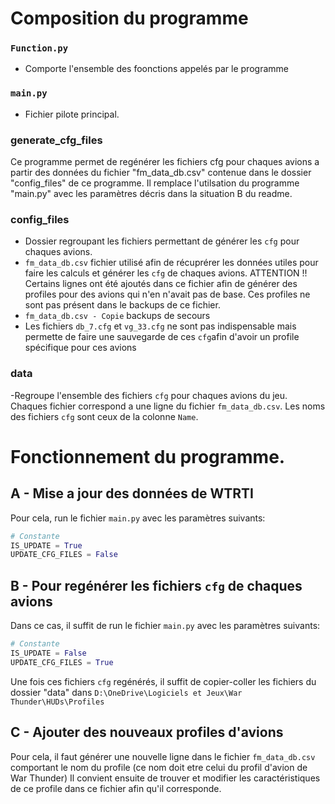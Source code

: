 # Composition du programme
### `Function.py`
- Comporte l'ensemble des foonctions appelés par le programme
### `main.py`
- Fichier pilote principal.
### generate_cfg_files
Ce programme permet de regénérer les fichiers cfg pour chaques avions a partir des données du fichier "fm_data_db.csv"
contenue dans le dossier "config_files" de ce programme.
Il remplace l'utilsation du programme "main.py" avec les paramètres décris dans la situation B du readme.


### config_files
- Dossier regroupant les fichiers permettant de générer les `cfg` pour chaques avions.
- `fm_data_db.csv` fichier utilisé afin de récuprérer les données utiles pour faire les calculs et générer les `cfg` de chaques avions.
    ATTENTION !! Certains lignes ont été ajoutés dans ce fichier afin de générer des profiles pour des avions qui n'en n'avait pas de base. Ces  profiles ne sont pas présent dans le backups de ce fichier.
- `fm_data_db.csv - Copie` backups de secours 
- Les fichiers `db_7.cfg` et `vg_33.cfg` ne sont pas indispensable mais permette de faire une sauvegarde de ces `cfg`afin d'avoir un profile spécifique pour ces avions
### data
-Regroupe l'ensemble des fichiers `cfg` pour chaques avions du jeu. Chaques fichier correspond a une ligne du fichier `fm_data_db.csv`. Les noms des fichiers `cfg` sont ceux de la colonne `Name`.
# Fonctionnement du programme.
## A - Mise a jour des données de WTRTI
Pour cela, run le fichier `main.py` avec les paramètres suivants:
```py
# Constante
IS_UPDATE = True
UPDATE_CFG_FILES = False
```

## B - Pour regénérer les fichiers `cfg` de chaques avions
Dans ce cas, il suffit de run le fichier `main.py` avec les paramètres suivants:
```py
# Constante
IS_UPDATE = False 
UPDATE_CFG_FILES = True
```
Une fois ces fichiers `cfg` regénérés, il suffit de copier-coller les fichiers du dossier "data" dans `D:\OneDrive\Logiciels et Jeux\War Thunder\HUDs\Profiles`

## C - Ajouter des nouveaux profiles d'avions
Pour cela, il faut générer une nouvelle ligne dans le fichier `fm_data_db.csv` comportant le nom du profile (ce nom doit etre celui du profil d'avion de War Thunder)
Il convient ensuite de trouver et modifier les caractéristiques de ce profile dans ce fichier afin qu'il corresponde.